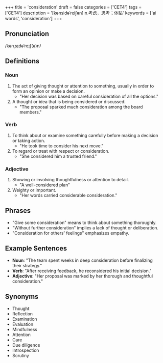 +++
title = 'consideration'
draft = false
categories = ['CET4']
tags = ['CET4']
description = '[kənsidəˈrei∫ən] n.考虑，思考；体贴'
keywords = ['ai words', 'consideration']
+++

## Pronunciation
/kənˌsɪdəˈreɪʃ(ə)n/

## Definitions
### Noun
1. The act of giving thought or attention to something, usually in order to form an opinion or make a decision.
   - "Her decision was based on careful consideration of all the options."
2. A thought or idea that is being considered or discussed.
   - "The proposal sparked much consideration among the board members."

### Verb
1. To think about or examine something carefully before making a decision or taking action.
   - "He took time to consider his next move."
2. To regard or treat with respect or consideration.
   - "She considered him a trusted friend."

### Adjective
1. Showing or involving thoughtfulness or attention to detail.
   - "A well-considered plan"
2. Weighty or important.
   - "Her words carried considerable consideration."

## Phrases
- "Give some consideration" means to think about something thoroughly.
- "Without further consideration" implies a lack of thought or deliberation.
- "Consideration for others' feelings" emphasizes empathy.

## Example Sentences
- **Noun**: "The team spent weeks in deep consideration before finalizing their strategy."
- **Verb**: "After receiving feedback, he reconsidered his initial decision."
- **Adjective**: "Her proposal was marked by her thorough and thoughtful consideration."

## Synonyms
- Thought
- Reflection
- Examination
- Evaluation
- Mindfulness
- Attention
- Care
- Due diligence
- Introspection
- Scrutiny
